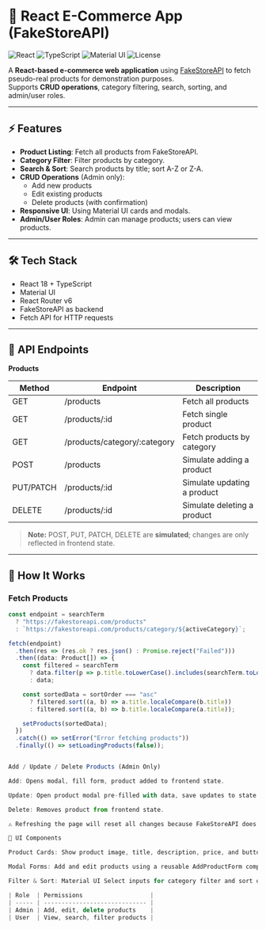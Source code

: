 # 🛒 React E-Commerce App (FakeStoreAPI)

![React](https://img.shields.io/badge/React-18-blue)
![TypeScript](https://img.shields.io/badge/TypeScript-4.9-blue)
![Material UI](https://img.shields.io/badge/Material_UI-5.15-blue)
![License](https://img.shields.io/badge/License-MIT-green)

A **React-based e-commerce web application** using [FakeStoreAPI](https://fakestoreapi.com/) to fetch pseudo-real products for demonstration purposes.  
Supports **CRUD operations**, category filtering, search, sorting, and admin/user roles.


---

## ⚡ Features

- **Product Listing**: Fetch all products from FakeStoreAPI.  
- **Category Filter**: Filter products by category.  
- **Search & Sort**: Search products by title; sort A-Z or Z-A.  
- **CRUD Operations** (Admin only):
  - Add new products
  - Edit existing products
  - Delete products (with confirmation)
- **Responsive UI**: Using Material UI cards and modals.  
- **Admin/User Roles**: Admin can manage products; users can view products.

---

## 🛠 Tech Stack

- React 18 + TypeScript  
- Material UI  
- React Router v6  
- FakeStoreAPI as backend  
- Fetch API for HTTP requests  

---

## 🔗 API Endpoints

**Products**

| Method | Endpoint | Description |
|--------|----------|-------------|
| GET | /products | Fetch all products |
| GET | /products/:id | Fetch single product |
| GET | /products/category/:category | Fetch products by category |
| POST | /products | Simulate adding a product |
| PUT/PATCH | /products/:id | Simulate updating a product |
| DELETE | /products/:id | Simulate deleting a product |

> **Note:** POST, PUT, PATCH, DELETE are **simulated**; changes are only reflected in frontend state.

---

## 📌 How It Works

### Fetch Products
```ts
const endpoint = searchTerm
  ? "https://fakestoreapi.com/products"
  : `https://fakestoreapi.com/products/category/${activeCategory}`;

fetch(endpoint)
  .then(res => (res.ok ? res.json() : Promise.reject("Failed")))
  .then((data: Product[]) => {
    const filtered = searchTerm
      ? data.filter(p => p.title.toLowerCase().includes(searchTerm.toLowerCase()))
      : data;

    const sortedData = sortOrder === "asc"
      ? filtered.sort((a, b) => a.title.localeCompare(b.title))
      : filtered.sort((a, b) => b.title.localeCompare(a.title));

    setProducts(sortedData);
  })
  .catch(() => setError("Error fetching products"))
  .finally(() => setLoadingProducts(false));


Add / Update / Delete Products (Admin Only)

Add: Opens modal, fill form, product added to frontend state.

Update: Open product modal pre-filled with data, save updates to state.

Delete: Removes product from frontend state.

⚠️ Refreshing the page will reset all changes because FakeStoreAPI does not persist POST/PUT/DELETE requests.

🎨 UI Components

Product Cards: Show product image, title, description, price, and buttons for details/update/delete.

Modal Forms: Add and edit products using a reusable AddProductForm component.

Filter & Sort: Material UI Select inputs for category filter and sort order.

| Role  | Permissions                   |
| ----- | ----------------------------- |
| Admin | Add, edit, delete products    |
| User  | View, search, filter products |


